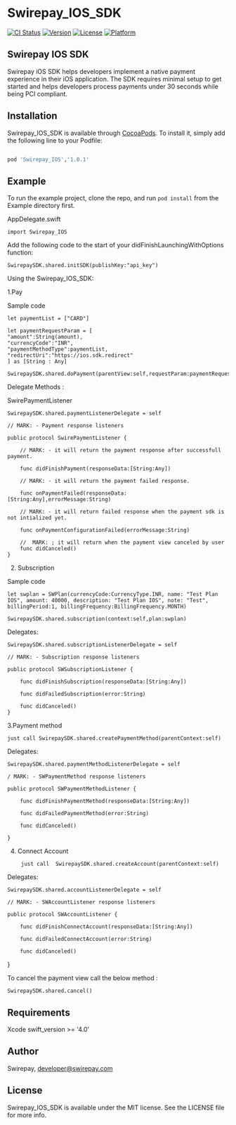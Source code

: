# Swirepay_IOS_SDK

[![CI Status](https://img.shields.io/travis/swirepay/Swirepay_IOS_SDK.svg?style=flat)](https://travis-ci.org/swirepay/Swirepay_IOS_SDK)
[![Version](https://img.shields.io/cocoapods/v/Swirepay_IOS_SDK.svg?style=flat)](https://cocoapods.org/pods/Swirepay_IOS_SDK)
[![License](https://img.shields.io/cocoapods/l/Swirepay_IOS_SDK.svg?style=flat)](https://cocoapods.org/pods/Swirepay_IOS_SDK)
[![Platform](https://img.shields.io/cocoapods/p/Swirepay_IOS_SDK.svg?style=flat)](https://cocoapods.org/pods/Swirepay_IOS_SDK)

## Swirepay IOS SDK

Swirepay iOS SDK helps developers implement a native payment experience in their iOS application. The SDK requires minimal setup to get started and helps developers process payments under 30 seconds while being PCI compliant.

## Installation

Swirepay_IOS_SDK is available through [CocoaPods](https://cocoapods.org). To install
it, simply add the following line to your Podfile:

```ruby

pod 'Swirepay_IOS','1.0.1'

```

## Example

To run the example project, clone the repo, and run `pod install` from the Example directory first.

AppDelegate.swift

    import Swirepay_IOS

Add the following code to the start of your didFinishLaunchingWithOptions function:

    SwirepaySDK.shared.initSDK(publishKey:"api_key")

Using the Swirepay_IOS_SDK:

1.Pay

Sample code

    let paymentList = ["CARD"]

    let paymentRequestParam = [
    "amount":String(amount),
    "currencyCode":"INR",
    "paymentMethodType":paymentList,
    "redirectUri":"https://ios.sdk.redirect"
    ] as [String : Any]
    
    SwirepaySDK.shared.doPayment(parentView:self,requestParam:paymentRequestParam)
    
Delegate Methods :


SwirePaymentListener
   
    SwirepaySDK.shared.paymentListenerDelegate = self
    
    // MARK: - Payment response listeners

    public protocol SwirePaymentListener {
        
        // MARK: - it will return the payment response after successfull payment.
        
        func didFinishPayment(responseData:[String:Any])
        
        // MARK: - it will return the payment failed response.

        func onPaymentFailed(responseData:[String:Any],errorMessage:String)
        
        // MARK: - it will return failed response when the payment sdk is not intialized yet.

        func onPaymentConfigurationFailed(errorMessage:String)
        
        //  MARK: ; it will return when the payment view canceled by user
        func didCanceled()
    }
    

2. Subscription

Sample code

    let swplan = SWPlan(currencyCode:CurrencyType.INR, name: "Test Plan IOS", amount: 40000, description: "Test Plan IOS", note: "Test", billingPeriod:1, billingFrequency:BillingFrequency.MONTH)

    SwirepaySDK.shared.subscription(context:self,plan:swplan)

Delegates:

    SwirepaySDK.shared.subscriptionListenerDelegate = self
    
    // MARK: - Subscription response listeners

    public protocol SWSubscriptionListener {
        
        func didFinishSubscription(responseData:[String:Any])
        
        func didFailedSubscription(error:String)
        
        func didCanceled()
    }
    
3.Payment method

    just call SwirepaySDK.shared.createPaymentMethod(parentContext:self)

Delegates:

    SwirepaySDK.shared.paymentMethodListenerDelegate = self

    / MARK: - SWPaymentMethod response listeners

    public protocol SWPaymentMethodListener {
        
        func didFinishPaymentMethod(responseData:[String:Any])
        
        func didFailedPaymentMethod(error:String)
        
        func didCanceled()

    }
    
4. Connect Account 

        just call  SwirepaySDK.shared.createAccount(parentContext:self)
        
Delegates:

    SwirepaySDK.shared.accountListenerDelegate = self

    // MARK: - SWAccountListener response listeners

    public protocol SWAccountListener {
        
        func didFinishConnectAccount(responseData:[String:Any])
        
        func didFailedConnectAccount(error:String)
        
        func didCanceled()
}

To cancel the payment view call the below method :

    SwirepaySDK.shared.cancel()


## Requirements

Xcode
swift_version  >= '4.0'


## Author

Swirepay, developer@swirepay.com

## License

Swirepay_IOS_SDK is available under the MIT license. See the LICENSE file for more info.
